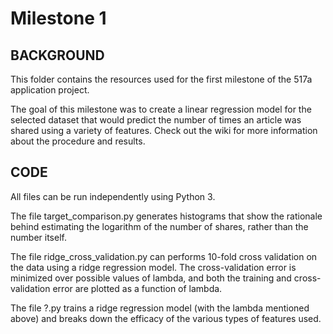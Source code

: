 Milestone 1
===========


BACKGROUND
------

This folder contains the resources used for the first milestone of the 517a application project. 

The goal of this milestone was to create a linear regression model for the selected dataset that would predict the number of times an article was shared using a variety of features. Check out the wiki for more information about the procedure and results.

CODE
------

All files can be run independently using Python 3.

The file target_comparison.py generates histograms that show the rationale behind estimating the logarithm of the number of shares, rather than the number itself.

The file ridge_cross_validation.py can performs 10-fold cross validation on the data using a ridge regression model. The cross-validation error is minimized over possible values of lambda, and both the training and cross-validation error are plotted as a function of lambda.

The file ?.py trains a ridge regression model (with the lambda mentioned above) and breaks down the efficacy of the various types of features used.

